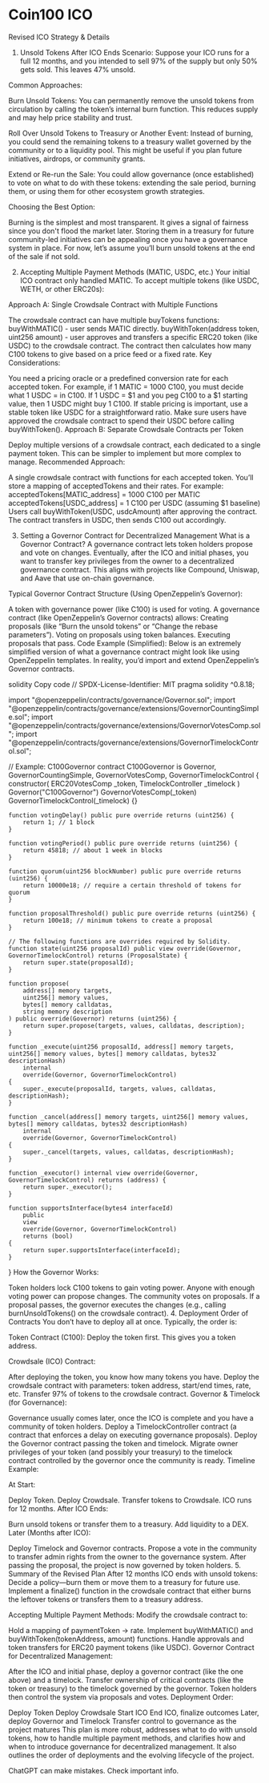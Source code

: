 # Coin100 ICO
Revised ICO Strategy & Details
1. Unsold Tokens After ICO Ends
Scenario: Suppose your ICO runs for a full 12 months, and you intended to sell 97% of the supply but only 50% gets sold. This leaves 47% unsold.

Common Approaches:

Burn Unsold Tokens:
You can permanently remove the unsold tokens from circulation by calling the token’s internal burn function. This reduces supply and may help price stability and trust.

Roll Over Unsold Tokens to Treasury or Another Event:
Instead of burning, you could send the remaining tokens to a treasury wallet governed by the community or to a liquidity pool. This might be useful if you plan future initiatives, airdrops, or community grants.

Extend or Re-run the Sale:
You could allow governance (once established) to vote on what to do with these tokens: extending the sale period, burning them, or using them for other ecosystem growth strategies.

Choosing the Best Option:

Burning is the simplest and most transparent. It gives a signal of fairness since you don't flood the market later.
Storing them in a treasury for future community-led initiatives can be appealing once you have a governance system in place.
For now, let’s assume you’ll burn unsold tokens at the end of the sale if not sold.

2. Accepting Multiple Payment Methods (MATIC, USDC, etc.)
Your initial ICO contract only handled MATIC. To accept multiple tokens (like USDC, WETH, or other ERC20s):

Approach A: Single Crowdsale Contract with Multiple Functions

The crowdsale contract can have multiple buyTokens functions:
buyWithMATIC() - user sends MATIC directly.
buyWithToken(address token, uint256 amount) - user approves and transfers a specific ERC20 token (like USDC) to the crowdsale contract.
The contract then calculates how many C100 tokens to give based on a price feed or a fixed rate.
Key Considerations:

You need a pricing oracle or a predefined conversion rate for each accepted token. For example, if 1 MATIC = 1000 C100, you must decide what 1 USDC = in C100. If 1 USDC = $1 and you peg C100 to a $1 starting value, then 1 USDC might buy 1 C100.
If stable pricing is important, use a stable token like USDC for a straightforward ratio.
Make sure users have approved the crowdsale contract to spend their USDC before calling buyWithToken().
Approach B: Separate Crowdsale Contracts per Token

Deploy multiple versions of a crowdsale contract, each dedicated to a single payment token. This can be simpler to implement but more complex to manage.
Recommended Approach:

A single crowdsale contract with functions for each accepted token. You’ll store a mapping of acceptedTokens and their rates. For example:
acceptedTokens[MATIC_address] = 1000 C100 per MATIC
acceptedTokens[USDC_address] = 1 C100 per USDC (assuming $1 baseline)
Users call buyWithToken(USDC, usdcAmount) after approving the contract. The contract transfers in USDC, then sends C100 out accordingly.

3. Setting a Governor Contract for Decentralized Management
What is a Governor Contract?
A governance contract lets token holders propose and vote on changes. Eventually, after the ICO and initial phases, you want to transfer key privileges from the owner to a decentralized governance contract. This aligns with projects like Compound, Uniswap, and Aave that use on-chain governance.

Typical Governor Contract Structure (Using OpenZeppelin’s Governor):

A token with governance power (like C100) is used for voting.
A governance contract (like OpenZeppelin’s Governor contracts) allows:
Creating proposals (like “Burn the unsold tokens” or “Change the rebase parameters”).
Voting on proposals using token balances.
Executing proposals that pass.
Code Example (Simplified): Below is an extremely simplified version of what a governance contract might look like using OpenZeppelin templates. In reality, you’d import and extend OpenZeppelin’s Governor contracts.

solidity
Copy code
// SPDX-License-Identifier: MIT
pragma solidity ^0.8.18;

import "@openzeppelin/contracts/governance/Governor.sol";
import "@openzeppelin/contracts/governance/extensions/GovernorCountingSimple.sol";
import "@openzeppelin/contracts/governance/extensions/GovernorVotesComp.sol";
import "@openzeppelin/contracts/governance/extensions/GovernorTimelockControl.sol";

// Example: C100Governor
contract C100Governor is Governor, GovernorCountingSimple, GovernorVotesComp, GovernorTimelockControl {
    constructor(
        ERC20VotesComp _token,
        TimelockController _timelock
    )
        Governor("C100Governor")
        GovernorVotesComp(_token)
        GovernorTimelockControl(_timelock)
    {}

    function votingDelay() public pure override returns (uint256) {
        return 1; // 1 block
    }

    function votingPeriod() public pure override returns (uint256) {
        return 45818; // about 1 week in blocks
    }

    function quorum(uint256 blockNumber) public pure override returns (uint256) {
        return 10000e18; // require a certain threshold of tokens for quorum
    }

    function proposalThreshold() public pure override returns (uint256) {
        return 100e18; // minimum tokens to create a proposal
    }

    // The following functions are overrides required by Solidity.
    function state(uint256 proposalId) public view override(Governor, GovernorTimelockControl) returns (ProposalState) {
        return super.state(proposalId);
    }
    
    function propose(
        address[] memory targets,
        uint256[] memory values,
        bytes[] memory calldatas,
        string memory description
    ) public override(Governor) returns (uint256) {
        return super.propose(targets, values, calldatas, description);
    }
    
    function _execute(uint256 proposalId, address[] memory targets, uint256[] memory values, bytes[] memory calldatas, bytes32 descriptionHash)
        internal
        override(Governor, GovernorTimelockControl)
    {
        super._execute(proposalId, targets, values, calldatas, descriptionHash);
    }
    
    function _cancel(address[] memory targets, uint256[] memory values, bytes[] memory calldatas, bytes32 descriptionHash)
        internal
        override(Governor, GovernorTimelockControl)
    {
        super._cancel(targets, values, calldatas, descriptionHash);
    }
    
    function _executor() internal view override(Governor, GovernorTimelockControl) returns (address) {
        return super._executor();
    }
    
    function supportsInterface(bytes4 interfaceId)
        public
        view
        override(Governor, GovernorTimelockControl)
        returns (bool)
    {
        return super.supportsInterface(interfaceId);
    }
}
How the Governor Works:

Token holders lock C100 tokens to gain voting power.
Anyone with enough voting power can propose changes.
The community votes on proposals.
If a proposal passes, the governor executes the changes (e.g., calling burnUnsoldTokens() on the crowdsale contract).
4. Deployment Order of Contracts
You don’t have to deploy all at once. Typically, the order is:

Token Contract (C100):
Deploy the token first. This gives you a token address.

Crowdsale (ICO) Contract:

After deploying the token, you know how many tokens you have.
Deploy the crowdsale contract with parameters: token address, start/end times, rate, etc.
Transfer 97% of tokens to the crowdsale contract.
Governor & Timelock (for Governance):

Governance usually comes later, once the ICO is complete and you have a community of token holders.
Deploy a TimelockController contract (a contract that enforces a delay on executing governance proposals).
Deploy the Governor contract passing the token and timelock.
Migrate owner privileges of your token (and possibly your treasury) to the timelock contract controlled by the governor once the community is ready.
Timeline Example:

At Start:

Deploy Token.
Deploy Crowdsale.
Transfer tokens to Crowdsale.
ICO runs for 12 months.
After ICO Ends:

Burn unsold tokens or transfer them to a treasury.
Add liquidity to a DEX.
Later (Months after ICO):

Deploy Timelock and Governor contracts.
Propose a vote in the community to transfer admin rights from the owner to the governance system.
After passing the proposal, the project is now governed by token holders.
5. Summary of the Revised Plan
After 12 months ICO ends with unsold tokens: Decide a policy—burn them or move them to a treasury for future use. Implement a finalize() function in the crowdsale contract that either burns the leftover tokens or transfers them to a treasury address.

Accepting Multiple Payment Methods:
Modify the crowdsale contract to:

Hold a mapping of paymentToken -> rate.
Implement buyWithMATIC() and buyWithToken(tokenAddress, amount) functions.
Handle approvals and token transfers for ERC20 payment tokens (like USDC).
Governor Contract for Decentralized Management:

After the ICO and initial phase, deploy a governor contract (like the one above) and a timelock.
Transfer ownership of critical contracts (like the token or treasury) to the timelock governed by the governor.
Token holders then control the system via proposals and votes.
Deployment Order:

Deploy Token
Deploy Crowdsale
Start ICO
End ICO, finalize outcomes
Later, deploy Governor and Timelock
Transfer control to governance as the project matures
This plan is more robust, addresses what to do with unsold tokens, how to handle multiple payment methods, and clarifies how and when to introduce governance for decentralized management. It also outlines the order of deployments and the evolving lifecycle of the project.











ChatGPT can make mistakes. Check important info.